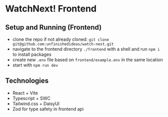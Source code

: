 # WatchNext! Frontend

## Setup and Running (Frontend)

- clone the repo if not already cloned: `git clone git@github.com:unfinishedideas/watch-next.git`
- navigate to the frontend directory `./frontend` with a shell and run `npm i` to install packages
- create new `.env` file based on `frontend/example.env` in the same location
- start with `npm run dev`

## Technologies

- React + Vite
- Typescript + SWC
- Tailwind.css + DaisyUI
- Zod for type safety in frontend api
